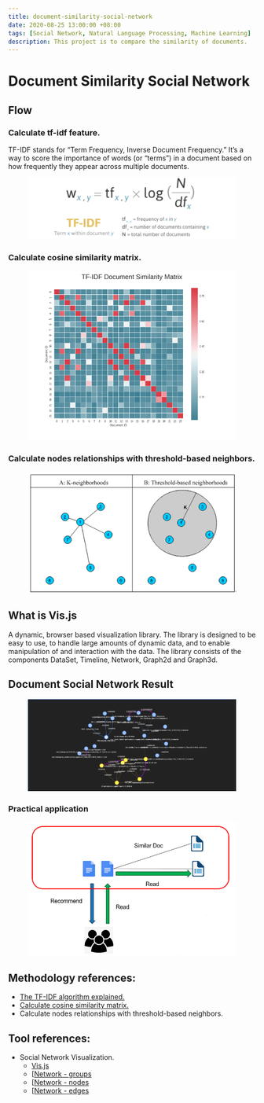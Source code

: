 ```yaml
---
title: document-similarity-social-network
date: 2020-08-25 13:00:00 +08:00
tags: [Social Network, Natural Language Processing, Machine Learning]
description: This project is to compare the similarity of documents.
---
```


# Document Similarity Social Network

## Flow

### Calculate tf-idf feature.

TF-IDF stands for “Term Frequency, Inverse Document Frequency.” It’s a way to score the importance of words (or “terms”) in a document based on how frequently they appear across multiple documents.

<figure>
<img src="/_posts/document-similarity-social-network/tf-idf.png" alt="tf-idf">
</figure>


### Calculate cosine similarity matrix.

<figure>
<img src="/_posts/document-similarity-social-network/similarity_matrix.png" alt="similarity matrix">
</figure>

### Calculate nodes relationships with threshold-based neighbors.

<figure>
<img src="/_posts/document-similarity-social-network/pick.gif" alt="pick neighbors">
</figure>

## What is Vis.js

A dynamic, browser based visualization library. The library is designed to be easy to use, to handle large amounts of dynamic data, and to enable manipulation of and interaction with the data. The library consists of the components DataSet, Timeline, Network, Graph2d and Graph3d.

## Document Social Network Result

<figure>
<img src="/_posts/document-similarity-social-network/document-network.png" alt="document network result">
</figure>

### Practical application

<figure>
<img src="/_posts/document-similarity-social-network/recommand.png" alt="document similarity application">
</figure>

## Methodology references: 

* [The TF-IDF algorithm explained.](https://www.onely.com/blog/what-is-tf-idf)
* [Calculate cosine similarity matrix.](https://en.wikipedia.org/wiki/Cosine_similarity)
* Calculate nodes relationships with threshold-based neighbors.
## Tool references: 

* Social Network Visualization. 
    * [Vis.js](https://visjs.github.io/vis-network/examples/)
    * [[Network - groups](https://visjs.github.io/vis-network/docs/network/groups.html)
    * [[Network - nodes](https://visjs.github.io/vis-network/docs/network/nodes.html)
    * [[Network - edges](https://visjs.github.io/vis-network/docs/network/edges.html)
